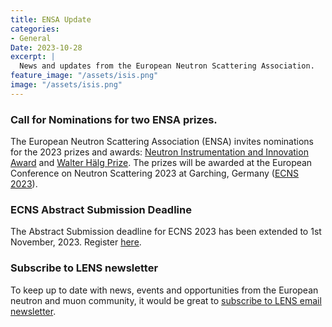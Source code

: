 ```yaml
---
title: ENSA Update
categories:
- General
Date: 2023-10-28
excerpt: |
  News and updates from the European Neutron Scattering Association.
feature_image: "/assets/isis.png"
image: "/assets/isis.png"
---
```


### Call for Nominations for two ENSA prizes.

The European Neutron Scattering Association (ENSA) invites nominations for the 2023 prizes and awards: [Neutron Instrumentation and Innovation Award](./../../../../../assets/NeutronInstrument_callfornominations_2023.pdf) 
and [Walter Hälg Prize](./../../../../../assets/WalteHälg_Call_for_Nominations_2023.pdf). 
The prizes will be awarded at the European Conference on Neutron Scattering 2023 at Garching, Germany ([ECNS 2023](https://indico.frm2.tum.de/event/263/)). 

 
### ECNS Abstract Submission Deadline
The Abstract Submission deadline for ECNS 2023 has been extended to 1st November, 2023.
Register [here](https://indico.frm2.tum.de/event/263/registrations/). 
 
### Subscribe to LENS newsletter
To keep up to date with news, events and opportunities from the European neutron and muon community, it would be great to [subscribe to LENS email newsletter](./../../../../../assets/LENSsub.pdf). 
